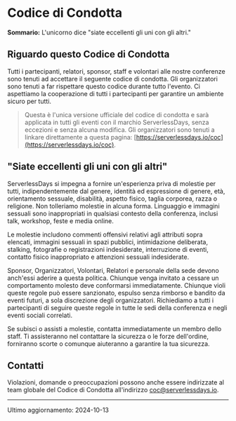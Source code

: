 # Codice di Condotta

**Sommario:** L'unicorno dice "siate eccellenti gli uni con gli altri."

## Riguardo questo Codice di Condotta

Tutti i partecipanti, relatori, sponsor, staff e volontari alle nostre conferenze sono tenuti ad accettare il seguente codice di condotta. Gli organizzatori sono tenuti a far rispettare questo codice durante tutto l'evento. Ci aspettiamo la cooperazione di tutti i partecipanti per garantire un ambiente sicuro per tutti.

> Questa è l'unica versione ufficiale del codice di condotta e sarà applicata in tutti gli eventi con il marchio ServerlessDays, senza eccezioni e senza alcuna modifica. Gli organizzatori sono tenuti a linkare direttamente a questa pagina: [https://serverlessdays.io/coc](https://serverlessdays.io/coc).

## "Siate eccellenti gli uni con gli altri"

ServerlessDays si impegna a fornire un'esperienza priva di molestie per tutti, indipendentemente dal genere, identità ed espressione di genere, età, orientamento sessuale, disabilità, aspetto fisico, taglia corporea, razza o religione. Non tolleriamo molestie in alcuna forma. Linguaggio e immagini sessuali sono inappropriati in qualsiasi contesto della conferenza, inclusi talk, workshop, feste e media online.

Le molestie includono commenti offensivi relativi agli attributi sopra elencati, immagini sessuali in spazi pubblici, intimidazione deliberata, stalking, fotografie o registrazioni indesiderate, interruzione di eventi, contatto fisico inappropriato e attenzioni sessuali indesiderate.

Sponsor, Organizzatori, Volontari, Relatori e personale della sede devono anch'essi aderire a questa politica. Chiunque venga invitato a cessare un comportamento molesto deve conformarsi immediatamente. Chiunque violi queste regole può essere sanzionato, espulso senza rimborso e bandito da eventi futuri, a sola discrezione degli organizzatori. Richiediamo a tutti i partecipanti di seguire queste regole in tutte le sedi della conferenza e negli eventi sociali correlati.

Se subisci o assisti a molestie, contatta immediatamente un membro dello staff. Ti assisteranno nel contattare la sicurezza o le forze dell'ordine, forniranno scorte o comunque aiuteranno a garantire la tua sicurezza.

## Contatti

Violazioni, domande o preoccupazioni possono anche essere indirizzate al team globale del Codice di Condotta all'indirizzo [coc@serverlessdays.io](mailto:coc@serverlessdays.io).

---

Ultimo aggiornamento: 2024-10-13

